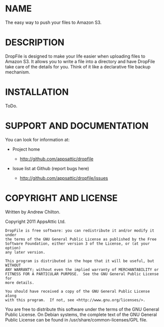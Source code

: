 # NAME

The easy way to push your files to Amazon S3.

# DESCRIPTION

DropFile is designed to make your life easier when uploading files to Amazon
S3. It allows you to write a file into a directory and have DropFile take care
of the details for you. Think of it like a declarative file backup mechanism.

# INSTALLATION

ToDo.

# SUPPORT AND DOCUMENTATION

You can look for information at:

* Project home
    * <http://github.com/appsattic/dropfile>

* Issue list at Github (report bugs here)
    * <http://github.com/appsattic/dropfile/issues>

# COPYRIGHT AND LICENSE

Written by Andrew Chilton.

Copyright 2011 AppsAttic Ltd.

    DropFile is free software: you can redistribute it and/or modify it under
    the terms of the GNU General Public License as published by the Free
    Software Foundation, either version 3 of the License, or (at your option)
    any later version.

    This program is distributed in the hope that it will be useful, but WITHOUT
    ANY WARRANTY; without even the implied warranty of MERCHANTABILITY or
    FITNESS FOR A PARTICULAR PURPOSE.  See the GNU General Public License for
    more details.

    You should have received a copy of the GNU General Public License along
    with this program.  If not, see <http://www.gnu.org/licenses/>.

You are free to distribute this software under the terms of the GNU General
Public License. On Debian systems, the complete text of the GNU General Public
License can be found in /usr/share/common-licenses/GPL file.
